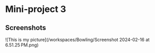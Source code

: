 # Mini-project 3

## Screenshots

![This is my picture](/workspaces/Bowling/Screenshot 2024-02-16 at 6.51.25 PM.png)